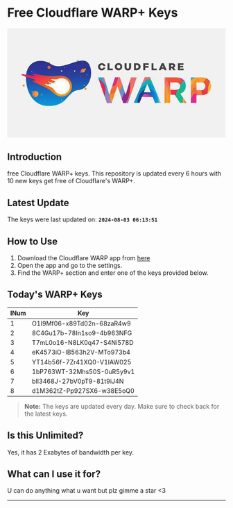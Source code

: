 
# Free Cloudflare WARP+ Keys

![Banner](asset/IMG_20240629_142710_129.jpg)

## Introduction

free Cloudflare WARP+ keys. This repository is updated every 6 hours with 10 new keys get free of Cloudflare's WARP+.

## Latest Update

The keys were last updated on: **`2024-08-03 06:13:51`**

## How to Use

1. Download the Cloudflare WARP app from [here](https://1.1.1.1/)
2. Open the app and go to the settings.
3. Find the WARP+ section and enter one of the keys provided below.

## Today's WARP+ Keys

| INum | Key |
|-------|-----|
| 1     | O1I9Mf06-x89Td02n-68zaR4w9               |
| 2     | 8C4Gu17b-78In1so9-4b963NFG               |
| 3     | T7mL0o16-N8LK0q47-S4Ni578D               |
| 4     | eK4573iO-IB563h2V-MTo973b4               |
| 5     | YT14b56f-7Zr41XQ0-V1IAW025               |
| 6     | 1bP763WT-32Mhs50S-0uR5y9v1               |
| 7     | blI3468J-27bV0pT9-81t9iJ4N               |
| 8     | d1M362tZ-Pp927SX6-w38E5oQ0               |


> **Note:** The keys are updated every day. Make sure to check back for the latest keys.

## Is this Unlimited?

Yes, it has 2 Exabytes of bandwidth per key.

## What can I use it for?
U can do anything what u want but plz gimme a star <3

---
